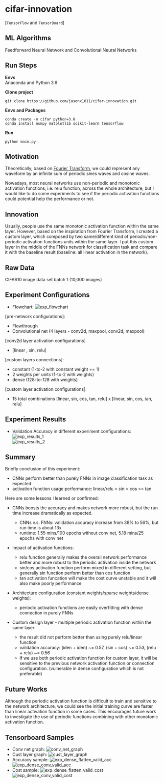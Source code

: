 # cifar-innovation

[`TensorFlow` and `TensorBoard`] 

## ML Algorithms
Feedforward Neural Network and Convolutional Neural Networks  

## Run Steps
**Envs**  
Anaconda and Python 3.6  

**Clone project**
```
git clone https://github.com/jasonx1011/cifar-innovation.git   
```
**Envs and Packages**  
```
conda create -n cifar python=3.6
conda install numpy matplotlib scikit-learn tensorflow  
```
**Run** 
```
python main.py  
```

## Motivation
Theoretically, based on [Fourier Transform](https://en.wikipedia.org/wiki/Fourier_transform), we could represent any waveform by an infinite sum of periodic sines waves and cosine waves.  

Nowadays, most neural networks use non-periodic and monotonic activation functions, i.e. relu function, across the whole architecture, but I would like to do some experiments to see if the periodic activation functions could potential help the performance or not.

## Innovation  
Usually, people use the same monotonic activation function within the same layer.
However, based on the inspiration from Fourier Transform, I created a custom layer, which composed by two same/different kind of periodic/non-periodic activation functions units within the same layer. I put this custom layer in the middle of the FNNs network for classification task and compare it with the baseline result (baseline: all linear activation in the network).  

## Raw Data   
CIFAR10 image data set batch 1 (10,000 images)

## Experiment Configurations 
   * Flowchart: 
![exp_flowchart](./assets/exp_flowchart.png)  

[pre-network configurations]: 
   * Flowthrough
   * Convolutional net (4 layers - conv2d, maxpool, conv2d, maxpool)

[conv2d layer activation configurations]
   * [linear , sin, relu]

[custom layers connections]:
   * constant (1-to-2 with constant weight == 1)
   * 2 weights per units (1-to-2 with weights)
   * dense (128-to-128 with weights)

[custom layer activation configurations]: 
   * 15 total combinations [linear, sin, cos, tan, relu] x [linear, sin, cos, tan, relu]

## Experiment Results  
   * Validation Accuracy in different experiment configurations: 
![exp_results_1](./assets/exp_results_1.png)  
![exp_results_2](./assets/exp_results_2.png)  

## Summary  
Briefly conclusion of this experiment:
   * CNNs perform better than purely FNNs in image classification task as expected 
   * activation function usage performance: linear/relu > sin > cos >> tan  

Here are some lessons I learned or confirmed:
   * CNNs boosts the accuracy and makes network more robust, but the run time increase dramatically as expected.
      * CNNs v.s. FNNs: validation accuracy increase from 38% to 56%, but run time is about 13x
      * runtime: 1.55 mins/100 epochs without conv net, 5.18 mins/25 epochs with conv net
   * Impact of activation functions:
      * relu function generally makes the overall network performance better and more robust to the periodic activation inside the network
      * sin/cos activation function perform mixed in different setting, but generally sin function perform better than cos function 
      * tan activation funcation will make the cost curve unstable and it will also make poorly performance 
   
   * Architecture configuration (constant weights/sparse weights/dense weights):
      * periodic activation functions are easily overfitting with dense connection in purely FNNs

   * Custom design layer - multiple periodic activation function within the same layer:
      * the result did not perform better than using purely relu/linear function. 
      * validation accuracy: (iden + iden) ~= 0.57, (sin + cos) ~= 0.53, (relu + relu) ~= 0.56
      * if we use both periodic activation function for custom layer, it will be sensitive to the previous network activation function or connection configuration. (vulnerable in dense configuration which is not preferable) 

   
## Future Works  
Although the periodic activation function is difficult to train and sensitive to the network architecture, we could see the initial training curve are faster than linear activation function in some cases. This encourages future work to investigate the use of periodic functions combining with other monotonic activation function.

## Tensorboard Samples  
   * Conv net graph: 
![conv_net_graph](./assets/conv_net_graph.png)  
   * Cust layer graph: 
![cust_layer_graph](./assets/cust_layer_graph.png)  
   * Accuracy sample: 
![exp_dense_flatten_valid_acc](./assets/exp_dense_flatten_valid_acc.png)  
![exp_dense_conv_valid_acc](./assets/exp_dense_conv_valid_acc.png)  
   * Cost sample: 
![exp_dense_flatten_valid_cost](./assets/exp_dense_flatten_valid_cost.png)  
![exp_dense_conv_valid_cost](./assets/exp_dense_conv_valid_cost.png)  

